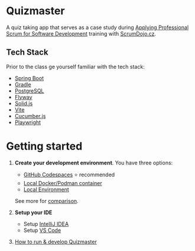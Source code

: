 # Quizmaster

A quiz taking app that serves as a case study during
[Applying Professional Scrum for Software Development](https://scrumdojo.cz/aps-sd)
training with [ScrumDojo.cz](https://scrumdojo.cz).

## Tech Stack

Prior to the class ge yourself familiar with the tech stack:

- [Spring Boot](https://spring.io/projects/spring-boot)
- [Gradle](https://gradle.org/)
- [PostgreSQL](https://www.postgresql.org/)
- [Flyway](https://flywaydb.org/)
- [Solid.js](https://solidjs.com/)
- [Vite](https://vitejs.dev/)
- [Cucumber.js](https://cucumber.io/docs/guides/)
- [Playwright](https://playwright.dev/)

# Getting started

1. **Create your development environment**. You have three options:

    - [GitHub Codespaces](docs/dev-environment/dev-env-codespaces.md) ⭐ recommended
    - [Local Docker/Podman container](https://github.com/scrumdojo/quizmaster-devcontainer)
    - [Local Environment](docs/dev-environment/dev-env-local.md)

    See more for [comparison](docs/dev-environment/dev-env-comparison.md).

2. **Setup your IDE**

    - Setup [IntelliJ IDEA](docs/dev-environment/setup-intellij.md)
    - Setup [VS Code](docs/dev-environment/setup-vscode.md)

3. [How to run & develop Quizmaster](docs/dev-environment/how-to-develop.md)

